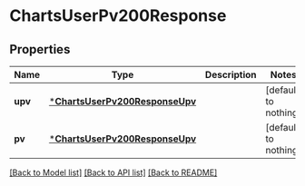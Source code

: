 # ChartsUserPv200Response


## Properties
Name | Type | Description | Notes
------------ | ------------- | ------------- | -------------
**upv** | [***ChartsUserPv200ResponseUpv**](ChartsUserPv200ResponseUpv.md) |  | [default to nothing]
**pv** | [***ChartsUserPv200ResponseUpv**](ChartsUserPv200ResponseUpv.md) |  | [default to nothing]


[[Back to Model list]](../README.md#models) [[Back to API list]](../README.md#api-endpoints) [[Back to README]](../README.md)


